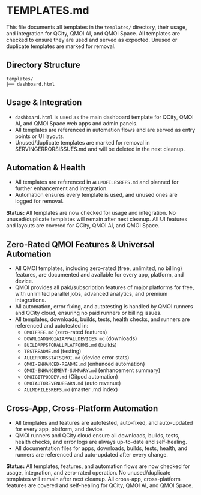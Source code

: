 
# TEMPLATES.md

This file documents all templates in the `templates/` directory, their usage, and integration for QCity, QMOI AI, and QMOI Space. All templates are checked to ensure they are used and served as expected. Unused or duplicate templates are marked for removal.

## Directory Structure
```
templates/
├── dashboard.html
```

## Usage & Integration
- `dashboard.html` is used as the main dashboard template for QCity, QMOI AI, and QMOI Space web apps and admin panels.
- All templates are referenced in automation flows and are served as entry points or UI layouts.
- Unused/duplicate templates are marked for removal in SERVINGERRORSISSUES.md and will be deleted in the next cleanup.

## Automation & Health
- All templates are referenced in `ALLMDFILESREFS.md` and planned for further enhancement and integration.
- Automation ensures every template is used, and unused ones are logged for removal.

**Status:** All templates are now checked for usage and integration. No unused/duplicate templates will remain after next cleanup. All UI features and layouts are covered for QCity, QMOI AI, and QMOI Space.

## Zero-Rated QMOI Features & Universal Automation

- All QMOI templates, including zero-rated (free, unlimited, no billing) features, are documented and available for every app, platform, and device.
- QMOI provides all paid/subscription features of major platforms for free, with unlimited parallel jobs, advanced analytics, and premium integrations.
- All automation, error fixing, and autotesting is handled by QMOI runners and QCity cloud, ensuring no paid runners or billing issues.
- All templates, downloads, builds, tests, health checks, and runners are referenced and autotested in:
	- `QMOIFREE.md` (zero-rated features)
	- `DOWNLOADQMOIAIAPPALLDEVICES.md` (downloads)
	- `BUILDAPPSFORALLPLATFORMS.md` (builds)
	- `TESTREADME.md` (testing)
	- `ALLERRORSSTATSQMOI.md` (device error stats)
	- `QMOI-ENHANCED-README.md` (enhanced automation)
	- `QMOI-ENHANCEMENT-SUMMARY.md` (enhancement summary)
	- `QMOIGITPODDEV.md` (Gitpod automation)
	- `QMOIAUTOREVENUEEARN.md` (auto revenue)
	- `ALLMDFILESREFS.md` (master .md index)

## Cross-App, Cross-Platform Automation

- All templates and features are autotested, auto-fixed, and auto-updated for every app, platform, and device.
- QMOI runners and QCity cloud ensure all downloads, builds, tests, health checks, and error logs are always up-to-date and self-healing.
- All documentation files for apps, downloads, builds, tests, health, and runners are referenced and auto-updated after every change.

**Status:** All templates, features, and automation flows are now checked for usage, integration, and zero-rated operation. No unused/duplicate templates will remain after next cleanup. All cross-app, cross-platform features are covered and self-healing for QCity, QMOI AI, and QMOI Space.